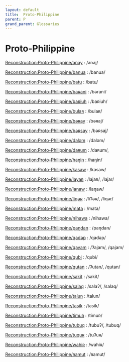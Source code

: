 ```yaml
---
layout: default
title:  Proto-Philippine
parent: P
grand_parent: Glossaries
---
```


# Proto-Philippine


[Reconstruction:Proto-Philippine/anay](https://en.wiktionary.org/wiki/?curid=7579525)
: /anaj/

[Reconstruction:Proto-Philippine/banua](https://en.wiktionary.org/wiki/?curid=7494580)
: /banua/

[Reconstruction:Proto-Philippine/batu](https://en.wiktionary.org/wiki/?curid=8183950)
: /batu/

[Reconstruction:Proto-Philippine/baʀani](https://en.wiktionary.org/wiki/?curid=7982015)
: /bərani/

[Reconstruction:Proto-Philippine/baʀiuh](https://en.wiktionary.org/wiki/?curid=7984030)
: /baʀiuh/

[Reconstruction:Proto-Philippine/bulaʀ](https://en.wiktionary.org/wiki/?curid=7505895)
: /bulaʀ/

[Reconstruction:Proto-Philippine/bəʀay](https://en.wiktionary.org/wiki/?curid=7982939)
: /bəʀaj/

[Reconstruction:Proto-Philippine/bəʀsay](https://en.wiktionary.org/wiki/?curid=7987911)
: /bəʀsaj/

[Reconstruction:Proto-Philippine/daləm](https://en.wiktionary.org/wiki/?curid=7492650)
: /daləm/

[Reconstruction:Proto-Philippine/daʀum](https://en.wiktionary.org/wiki/?curid=7871654)
: /daʀum/, 

[Reconstruction:Proto-Philippine/haŋin](https://en.wiktionary.org/wiki/?curid=3696349)
: /haŋin/

[Reconstruction:Proto-Philippine/kasaw](https://en.wiktionary.org/wiki/?curid=7545245)
: /kasaw/

[Reconstruction:Proto-Philippine/layaʀ](https://en.wiktionary.org/wiki/?curid=7526389)
: /lajaʀ/, /lajar/

[Reconstruction:Proto-Philippine/laŋaw](https://en.wiktionary.org/wiki/?curid=7582413)
: /laŋaw/

[Reconstruction:Proto-Philippine/liqəʀ](https://en.wiktionary.org/wiki/?curid=7526367)
: /liʔəʀ/, /liqər/

[Reconstruction:Proto-Philippine/mata](https://en.wiktionary.org/wiki/?curid=7426713)
: /mata/

[Reconstruction:Proto-Philippine/nihawa](https://en.wiktionary.org/wiki/?curid=7898565)
: /nihawa/

[Reconstruction:Proto-Philippine/paŋdan](https://en.wiktionary.org/wiki/?curid=7506151)
: /paŋdan/

[Reconstruction:Proto-Philippine/qadəp](https://en.wiktionary.org/wiki/?curid=7516373)
: /qadəp/

[Reconstruction:Proto-Philippine/qayam](https://en.wiktionary.org/wiki/?curid=7533181)
: /ʔajam/, /qajam/

[Reconstruction:Proto-Philippine/qubi](https://en.wiktionary.org/wiki/?curid=8109895)
: /qubi/

[Reconstruction:Proto-Philippine/qutan](https://en.wiktionary.org/wiki/?curid=7501407)
: /ʔutan/, /qutan/

[Reconstruction:Proto-Philippine/sakit](https://en.wiktionary.org/wiki/?curid=7476688)
: /sakit/

[Reconstruction:Proto-Philippine/salaq](https://en.wiktionary.org/wiki/?curid=7495718)
: /salaʔ/, /salaq/

[Reconstruction:Proto-Philippine/talun](https://en.wiktionary.org/wiki/?curid=7501896)
: /talun/

[Reconstruction:Proto-Philippine/tasik](https://en.wiktionary.org/wiki/?curid=7494524)
: /tasik/

[Reconstruction:Proto-Philippine/timuʀ](https://en.wiktionary.org/wiki/?curid=7541476)
: /timuʀ/

[Reconstruction:Proto-Philippine/tubuq](https://en.wiktionary.org/wiki/?curid=7488507)
: /tubuʔ/, /tubuq/

[Reconstruction:Proto-Philippine/tuquʀ](https://en.wiktionary.org/wiki/?curid=7951655)
: /tuʔuʀ/

[Reconstruction:Proto-Philippine/wahiʀ](https://en.wiktionary.org/wiki/?curid=7729350)
: /wahiʀ/

[Reconstruction:Proto-Philippine/ʀamut](https://en.wiktionary.org/wiki/?curid=7746781)
: /ʀamut/

